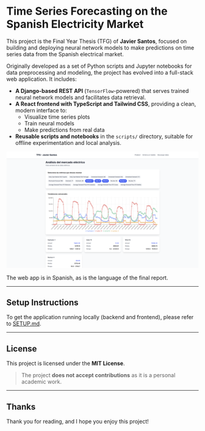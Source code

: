 # Time Series Forecasting on the Spanish Electricity Market

This project is the Final Year Thesis (TFG) of **Javier Santos**, focused on building and deploying neural network models to make predictions on time series data from the Spanish electrical market.

Originally developed as a set of Python scripts and Jupyter notebooks for data preprocessing and modeling, the project has evolved into a full-stack web application. It includes:

- **A Django-based REST API** (`TensorFlow`-powered) that serves trained neural network models and facilitates data retrieval.
- **A React frontend with TypeScript and Tailwind CSS**, providing a clean, modern interface to:
  - Visualize time series plots
  - Train neural models
  - Make predictions from real data
- **Reusable scripts and notebooks** in the `scripts/` directory, suitable for offline experimentation and local analysis.


![App Screenshot](public/app_screenshot.png)

The web app is in Spanish, as is the language of the final report.

---

## Setup Instructions

To get the application running locally (backend and frontend), please refer to [SETUP.md](SETUP.md).

---

## License

This project is licensed under the **MIT License**.  

> The project **does not accept contributions** as it is a personal academic work.


---

## Thanks

Thank you for reading, and I hope you enjoy this project!
